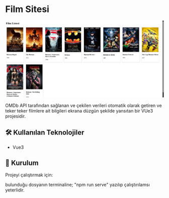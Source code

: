 # Film Sitesi
![Proje Örnek Resmi](img3.png)

OMDb API tarafından sağlanan ve çekilen verileri otomatik olarak getiren ve teker teker filmlere ait bilgileri ekrana düzgün şekilde yansıtan bir VUe3 projesidir.

## 🛠️ Kullanılan Teknolojiler

- Vue3

## 🔧 Kurulum

Projeyi çalıştırmak için:

bulunduğu dosyanın terminaline; "npm run serve" yazılıp çalıştırılamsı yeterlidir.
